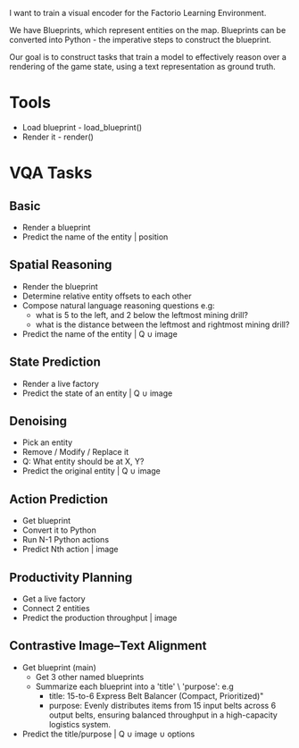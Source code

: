 I want to train a visual encoder for the Factorio Learning Environment.

We have Blueprints, which represent entities on the map. Blueprints can be converted into Python - the imperative steps to construct the blueprint.

Our goal is to construct tasks that train a model to effectively reason over a rendering of the game state, using a text representation as ground truth.

# Tools
- Load blueprint - load_blueprint()
- Render it - render()

# VQA Tasks

## Basic
- Render a blueprint
- Predict the name of the entity | position

## Spatial Reasoning
- Render the blueprint
- Determine relative entity offsets to each other
- Compose natural language reasoning questions e.g:
  - what is 5 to the left, and 2 below the leftmost mining drill?
  - what is the distance between the leftmost and rightmost mining drill?
- Predict the name of the entity | Q ∪ image

## State Prediction
- Render a live factory
- Predict the state of an entity | Q ∪ image

## Denoising
- Pick an entity
- Remove / Modify / Replace it
- Q: What entity should be at X, Y?
- Predict the original entity | Q ∪ image

## Action Prediction
- Get blueprint
- Convert it to Python
- Run N-1 Python actions
- Predict Nth action | image

## Productivity Planning
- Get a live factory
- Connect 2 entities
- Predict the production throughput | image


## Contrastive Image–Text Alignment
- Get blueprint (main)
  - Get 3 other named blueprints
  - Summarize each blueprint into a 'title' \ 'purpose': e.g
    - title: 15-to-6 Express Belt Balancer (Compact, Prioritized)" 
    - purpose: Evenly distributes items from 15 input belts across 6 output belts, ensuring balanced throughput in a high-capacity logistics system.
- Predict the title/purpose | Q ∪ image ∪ options